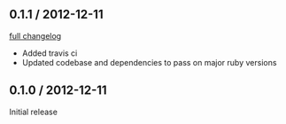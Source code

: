 ## 0.1.1 / 2012-12-11
[full changelog](https://github.com/iamvery/order/compare/v0.1.0...v0.1.1)

* Added travis ci
* Updated codebase and dependencies to pass on major ruby versions

## 0.1.0 / 2012-12-11

Initial release
